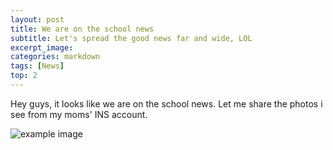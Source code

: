 ```yaml
---
layout: post
title: We are on the school news
subtitle: Let's spread the good news far and wide, LOL
excerpt_image:
categories: markdown
tags: [News]
top: 2
---
```


Hey guys, it looks like we are on the school news. Let me share the photos i see from my moms' INS account.

![example image](https://user-images.githubusercontent.com/9413601/123900693-1d9ebd00-d99c-11eb-8e9e-cf7879187606.png "An exemplary image")



